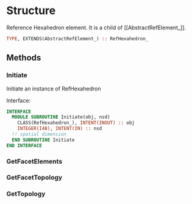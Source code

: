 # Structure

Reference Hexahedron element. It is a child of [[AbstractRefElement_]].

```fortran
TYPE, EXTENDS(AbstractRefElement_) :: RefHexahedron_
```

## Methods

### Initiate

Initiate an instance of RefHexahedron

Interface:

```fortran
INTERFACE
  MODULE SUBROUTINE Initiate(obj, nsd)
    CLASS(RefHexahedron_), INTENT(INOUT) :: obj
    INTEGER(I4B), INTENT(IN) :: nsd
  !! spatial dimension
  END SUBROUTINE Initiate
END INTERFACE
```

### GetFacetElements

### GetFacetTopology

### GetTopology
